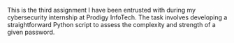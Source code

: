 This is the third assignment I have been entrusted with during my cybersecurity internship at Prodigy InfoTech. The task involves developing a straightforward Python script to assess the complexity and strength of a given password.
